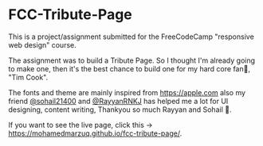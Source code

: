 # FCC-Tribute-Page
 This is a project/assignment submitted for the FreeCodeCamp "responsive web design" course. 
 
 The assignment was to build a Tribute Page. So I thought I'm already going to make one, then it's the best chance to build one for my hard core fan🥰, "Tim Cook". 
 
 The fonts and theme are mainly inspired from https://apple.com also my friend [@sohail21400](https://github.com/sohail21400) and [@RayyanRNKJ](https://github.com/rayyanrnkj) has helped me a lot for UI designing, content writing, Thankyou so much Rayyan and Sohail 🙏.
 
 If you want to see the live page, click this -> https://mohamedmarzuq.github.io/fcc-tribute-page/.
